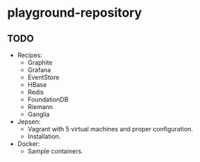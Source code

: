 # playground-repository

## TODO

- Recipes:
  - Graphite
  - Grafana
  - EventStore
  - HBase
  - Redis
  - FoundationDB
  - Riemann
  - Ganglia
- Jepsen:
  - Vagrant with 5 virtual machines and proper configuration.
  - Installation.
- Docker:
  - Sample containers.